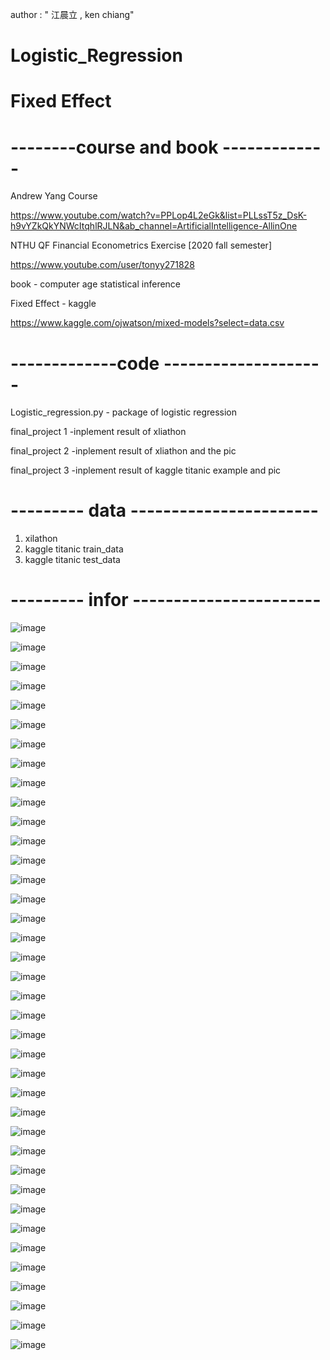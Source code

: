 author : " 江晨立 , ken chiang"

# Logistic_Regression

# Fixed Effect 

# --------course and book -------------
Andrew Yang Course 

https://www.youtube.com/watch?v=PPLop4L2eGk&list=PLLssT5z_DsK-h9vYZkQkYNWcItqhlRJLN&ab_channel=ArtificialIntelligence-AllinOne

NTHU QF Financial Econometrics Exercise [2020 fall semester]

https://www.youtube.com/user/tonyy271828

book - computer age statistical inference

Fixed Effect - kaggle

https://www.kaggle.com/ojwatson/mixed-models?select=data.csv


# -------------code --------------------
Logistic_regression.py - package of logistic regression 

final_project 1 -inplement result of xliathon 

final_project 2 -inplement result of xliathon and the pic  

final_project 3 -inplement result of kaggle titanic example and pic  

# --------- data -----------------------
1. xilathon
2. kaggle titanic train_data 
3. kaggle titanic test_data

# --------- infor -----------------------

![image](https://user-images.githubusercontent.com/80143995/111860830-24716900-8985-11eb-8178-d3f335c996b1.png)

![image](https://user-images.githubusercontent.com/80143995/111860838-2804f000-8985-11eb-9a04-1d1ecaaf1931.png)

![image](https://user-images.githubusercontent.com/80143995/111860841-2affe080-8985-11eb-9e22-fddc50d43be8.png)

![image](https://user-images.githubusercontent.com/80143995/111860845-2dfad100-8985-11eb-8819-e786ed7efe9b.png)

![image](https://user-images.githubusercontent.com/80143995/111860847-305d2b00-8985-11eb-900d-471b7fbb078f.png)

![image](https://user-images.githubusercontent.com/80143995/111860890-72866c80-8985-11eb-8997-d42a362d281f.png)

![image](https://user-images.githubusercontent.com/80143995/111860892-74503000-8985-11eb-8be7-1bf59c093fcc.png)

![image](https://user-images.githubusercontent.com/80143995/111860893-76b28a00-8985-11eb-98a5-b9a0b2eea873.png)

![image](https://user-images.githubusercontent.com/80143995/111860894-787c4d80-8985-11eb-8789-d803ed38fffb.png)

![image](https://user-images.githubusercontent.com/80143995/111860896-7a461100-8985-11eb-9270-c999e8fbd3cb.png)

![image](https://user-images.githubusercontent.com/80143995/111860899-7ca86b00-8985-11eb-98db-46906e28dc7e.png)

![image](https://user-images.githubusercontent.com/80143995/111860903-7e722e80-8985-11eb-8d53-0b3116cd1435.png)

![image](https://user-images.githubusercontent.com/80143995/111860906-803bf200-8985-11eb-80e2-d3fcaf3650ca.png)

![image](https://user-images.githubusercontent.com/80143995/111860909-8205b580-8985-11eb-8c7c-05a1bae22e8e.png)

![image](https://user-images.githubusercontent.com/80143995/111860911-83cf7900-8985-11eb-9731-29f5edd7cff6.png)

![image](https://user-images.githubusercontent.com/80143995/111860912-85993c80-8985-11eb-9cde-33ddbec34442.png)

![image](https://user-images.githubusercontent.com/80143995/111860915-87630000-8985-11eb-91d7-577b4a06c6d8.png)

![image](https://user-images.githubusercontent.com/80143995/111860916-89c55a00-8985-11eb-9172-aaa808cf37b1.png)

![image](https://user-images.githubusercontent.com/80143995/111860918-8b8f1d80-8985-11eb-8f6e-4a410963f94a.png)

![image](https://user-images.githubusercontent.com/80143995/111860919-8d58e100-8985-11eb-9bf9-28b3e576f850.png)

![image](https://user-images.githubusercontent.com/80143995/111860924-8f22a480-8985-11eb-9d8a-992680844231.png)

![image](https://user-images.githubusercontent.com/80143995/111860926-90ec6800-8985-11eb-80c2-f0a8e261a337.png)

![image](https://user-images.githubusercontent.com/80143995/111860927-92b62b80-8985-11eb-8d30-6ea374eaccbb.png)

![image](https://user-images.githubusercontent.com/80143995/111860929-95b11c00-8985-11eb-964f-a2c595a09700.png)

![image](https://user-images.githubusercontent.com/80143995/111860931-977adf80-8985-11eb-8d5a-6f4c019e806f.png)

![image](https://user-images.githubusercontent.com/80143995/111860934-99dd3980-8985-11eb-97ca-e9e273a92d10.png)

![image](https://user-images.githubusercontent.com/80143995/111860935-9ba6fd00-8985-11eb-8a75-f191f7f14ed1.png)

![image](https://user-images.githubusercontent.com/80143995/111860936-9d70c080-8985-11eb-9da8-785201a18254.png)

![image](https://user-images.githubusercontent.com/80143995/111860939-9f3a8400-8985-11eb-9078-73065c7bdde9.png)

![image](https://user-images.githubusercontent.com/80143995/111860940-a19cde00-8985-11eb-82ff-8e87230db2c1.png)

![image](https://user-images.githubusercontent.com/80143995/111860944-a2ce0b00-8985-11eb-9442-36e9000fb4e9.png)

![image](https://user-images.githubusercontent.com/80143995/111860946-a497ce80-8985-11eb-9684-f84fb919c3e9.png)

![image](https://user-images.githubusercontent.com/80143995/111860947-a6619200-8985-11eb-956d-2d5c828ec43d.png)

![image](https://user-images.githubusercontent.com/80143995/111860949-a8c3ec00-8985-11eb-9fbb-7668b370f818.png)

![image](https://user-images.githubusercontent.com/80143995/111860950-a9f51900-8985-11eb-9192-0e23b5ba85be.png)

![image](https://user-images.githubusercontent.com/80143995/111860951-abbedc80-8985-11eb-9d8d-4c39ce59cbd9.png)

![image](https://user-images.githubusercontent.com/80143995/111860952-ad88a000-8985-11eb-900a-1d7965e47e35.png)

![image](https://user-images.githubusercontent.com/80143995/111860954-afeafa00-8985-11eb-88e4-cb3f3535186a.png)









